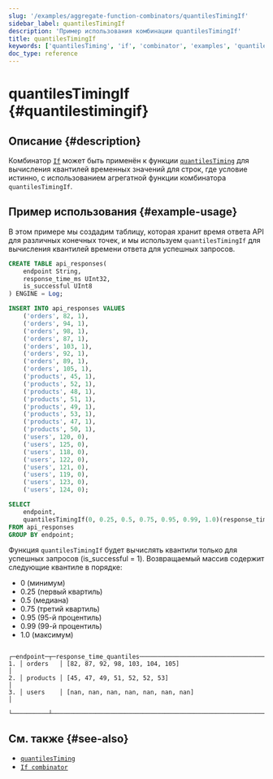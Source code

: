 ```yaml
---
slug: '/examples/aggregate-function-combinators/quantilesTimingIf'
sidebar_label: quantilesTimingIf
description: 'Пример использования комбинации quantilesTimingIf'
title: quantilesTimingIf
keywords: ['quantilesTiming', 'if', 'combinator', 'examples', 'quantilesTimingIf']
doc_type: reference
---
```

# quantilesTimingIf {#quantilestimingif}

## Описание {#description}

Комбинатор [`If`](/sql-reference/aggregate-functions/combinators#-if) может быть применён к функции [`quantilesTiming`](/sql-reference/aggregate-functions/reference/quantiletiming) для вычисления квантилей временных значений для строк, где условие истинно, с использованием агрегатной функции комбинатора `quantilesTimingIf`.

## Пример использования {#example-usage}

В этом примере мы создадим таблицу, которая хранит время ответа API для различных конечных точек, и мы используем `quantilesTimingIf` для вычисления квантилей времени ответа для успешных запросов.

```sql title="Query"
CREATE TABLE api_responses(
    endpoint String,
    response_time_ms UInt32,
    is_successful UInt8
) ENGINE = Log;

INSERT INTO api_responses VALUES
    ('orders', 82, 1),
    ('orders', 94, 1),
    ('orders', 98, 1),
    ('orders', 87, 1),
    ('orders', 103, 1),
    ('orders', 92, 1),
    ('orders', 89, 1),
    ('orders', 105, 1),
    ('products', 45, 1),
    ('products', 52, 1),
    ('products', 48, 1),
    ('products', 51, 1),
    ('products', 49, 1),
    ('products', 53, 1),
    ('products', 47, 1),
    ('products', 50, 1),
    ('users', 120, 0),
    ('users', 125, 0),
    ('users', 118, 0),
    ('users', 122, 0),
    ('users', 121, 0),
    ('users', 119, 0),
    ('users', 123, 0),
    ('users', 124, 0);

SELECT
    endpoint,
    quantilesTimingIf(0, 0.25, 0.5, 0.75, 0.95, 0.99, 1.0)(response_time_ms, is_successful = 1) as response_time_quantiles
FROM api_responses
GROUP BY endpoint;
```

Функция `quantilesTimingIf` будет вычислять квантили только для успешных запросов (is_successful = 1). Возвращаемый массив содержит следующие квантиле в порядке:
- 0 (минимум)
- 0.25 (первый квартиль)
- 0.5 (медиана)
- 0.75 (третий квартиль)
- 0.95 (95-й процентиль)
- 0.99 (99-й процентиль)
- 1.0 (максимум)

```response title="Response"
   ┌─endpoint─┬─response_time_quantiles─────────────────────────────────────────────┐
1. │ orders   │ [82, 87, 92, 98, 103, 104, 105]                                     │
2. │ products │ [45, 47, 49, 51, 52, 52, 53]                                        │
3. │ users    │ [nan, nan, nan, nan, nan, nan, nan]                                 │
   └──────────┴─────────────────────────────────────────────────────────────────────┘
```

## См. также {#see-also}
- [`quantilesTiming`](/sql-reference/aggregate-functions/reference/quantiletiming)
- [`If combinator`](/sql-reference/aggregate-functions/combinators#-if)